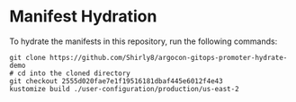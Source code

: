 # Manifest Hydration

To hydrate the manifests in this repository, run the following commands:

```shell
git clone https://github.com/Shirly8/argocon-gitops-promoter-hydrate-demo
# cd into the cloned directory
git checkout 2555d020fae7e1f19516181dbaf445e6012f4e43
kustomize build ./user-configuration/production/us-east-2
```
